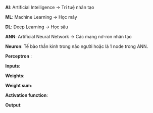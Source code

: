 **AI**:  Artificial Intelligence -> Trí tuệ nhân tạo

**ML**: Machine Learning -> Học máy

**DL**: Deep Learning -> Học sâu

**ANN**: Artificial Neural Network -> Các mạng nơ-ron nhân tạo

**Neuron**: Tế bào thần kinh trong não người hoặc là 1 node trong ANN.

**Perceptron** :

**Inputs**:

**Weights**:

**Weight sum**:

**Activation function**:

**Output**:
